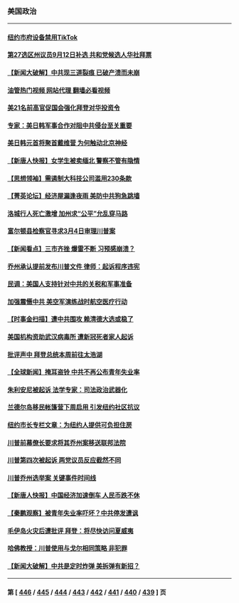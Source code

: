 ### 美国政治
---
#### [纽约市府设备禁用TikTok](../../pages/ncid1078159/n14055603.md?08171645) 
#### [第27选区州议员9月12日补选  共和党候选人华社拜票](../../pages/ncid1078159/n14055605.md?08171645) 
#### [【新闻大破解】中共现三道裂痕 已破产溃而未崩](../../pages/ncid1078159/n14055405.md?08171645) 
#### [油管热门视频 网站代理 翻墙必看视频](http://138.2.39.72:81/youtube.html?epic-marker?08171645)
#### [美21名前高官促国会强化拜登对华投资令](../../pages/ncid1078159/n14055341.md?08171645) 
#### [专家：美日韩军事合作对阻中共侵台至关重要](../../pages/ncid1078159/n14055430.md?08171645) 
#### [美日韩元首将聚首戴维营 为何触动北京神经](../../pages/ncid1078159/n14055367.md?08171645) 
#### [【新唐人快报】女学生被卖缅北 警察不管有隐情](../../pages/ncid1078159/n14055397.md?08171645) 
#### [【思想领袖】需遏制大科技公司滥用230条款](../../pages/ncid1078159/n14045299.md?08171645) 
#### [【菁英论坛】经济屋漏逢夜雨 美防中共狗急跳墙](../../pages/ncid1078159/n14055317.md?08171645) 
#### [洛城行人死亡激增 加州求“公平”允乱穿马路](../../pages/ncid1078159/n14055404.md?08171645) 
#### [富尔顿县检察官寻求3月4日审理川普案](../../pages/ncid1078159/n14055358.md?08171645) 
#### [【新闻看点】三市齐挫 爆雷不断 习预感崩溃？](../../pages/ncid1078159/n14055314.md?08171645) 
#### [乔州承认提前发布川普文件 律师：起诉程序违宪](../../pages/ncid1078159/n14055272.md?08171645) 
#### [民调：美国人支持针对中共的关税和军事准备](../../pages/ncid1078159/n14055273.md?08171645) 
#### [加强震慑中共 美空军演练战时航空医疗行动](../../pages/ncid1078159/n14055319.md?08171645) 
#### [【时事金扫描】遭中共围攻 赖清德大选或稳了](../../pages/ncid1078159/n14055184.md?08171645) 
#### [美国机构资助武汉病毒所 遭新冠死者家人起诉](../../pages/ncid1078159/n14055126.md?08171645) 
#### [批评声中 拜登总统本周前往太浩湖](../../pages/ncid1078159/n14055042.md?08171645) 
#### [【全球新闻】掩耳盗铃 中共不再公布青年失业率](../../pages/ncid1078159/n14054969.md?08171645) 
#### [朱利安尼被起诉 法学专家：司法政治武器化](../../pages/ncid1078159/n14054854.md?08171645) 
#### [兰德尔岛移民帐篷营下周启用 引发纽约社区抗议](../../pages/ncid1078159/n14054804.md?08171645) 
#### [纽约市长专栏文章：为纽约人提供可负担住房](../../pages/ncid1078159/n14054799.md?08171645) 
#### [川普前幕僚长要求将其乔州案移送联邦法院](../../pages/ncid1078159/n14054673.md?08171645) 
#### [川普第四次被起诉 两党议员反应截然不同](../../pages/ncid1078159/n14054662.md?08171645) 
#### [川普乔州选举案 关键事件时间线](../../pages/ncid1078159/n14054571.md?08171645) 
#### [【新唐人快报】中国经济加速倒车 人民币跌不休](../../pages/ncid1078159/n14054716.md?08171645) 
#### [【秦鹏观察】被青年失业率吓坏？中共停发遭讽](../../pages/ncid1078159/n14054698.md?08171645) 
#### [毛伊岛火灾后遭批评 拜登：将尽快访问夏威夷](../../pages/ncid1078159/n14054597.md?08171645) 
#### [哈佛教授：川普使用与戈尔相同策略 非犯罪](../../pages/ncid1078159/n14054544.md?08171645) 
#### [【新闻大破解】中共是定时炸弹 美拆弹有新招？](../../pages/ncid1078159/n14054528.md?08171645) 

---
#### 第 [ [446](./446.md?08171645) / [445](./445.md?08171645) / [444](./444.md?08171645) / [443](./443.md?08171645) / [442](./442.md?08171645) / [441](./441.md?08171645) / [440](./440.md?08171645) / [439](./439.md?08171645) ] 页
